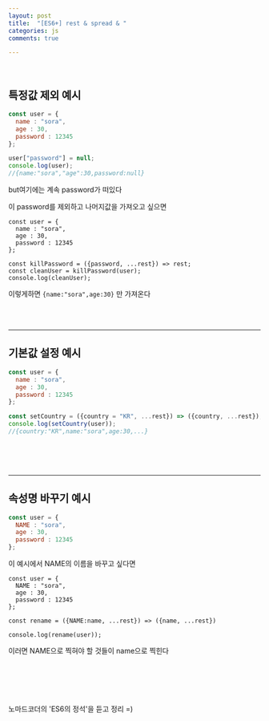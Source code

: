 ```yaml
---
layout: post
title:  "[ES6+] rest & spread & "
categories: js 
comments: true

---
```


<br>

## 특정값 제외 예시

~~~javascript
const user = {
  name : "sora",
  age : 30,
  password : 12345
};

user["password"] = null;
console.log(user);
//{name:"sora","age":30,password:null}
~~~

but여기에는 계속 password가 떠있다

이 password를 제외하고 나머지값을 가져오고 싶으면



~~~
const user = {
  name : "sora",
  age : 30,
  password : 12345
};

const killPassword = ({password, ...rest}) => rest;
const cleanUser = killPassword(user);
console.log(cleanUser);
~~~

이렇게하면 `{name:"sora",age:30}` 만 가져온다

<br>

<br>

---

## 기본값 설정 예시

~~~javascript
const user = {
  name : "sora",
  age : 30,
  password : 12345
};

const setCountry = ({country = "KR", ...rest}) => ({country, ...rest});
console.log(setCountry(user));
//{country:"KR",name:"sora",age:30,...}
~~~

<br>

<br>

<br>

---

## 속성명 바꾸기 예시

~~~javascript
const user = {
  NAME : "sora",
  age : 30,
  password : 12345
};
~~~

이 예시에서 NAME의 이름을 바꾸고 싶다면

~~~
const user = {
  NAME : "sora",
  age : 30,
  password : 12345
};

const rename = ({NAME:name, ...rest}) => ({name, ...rest})

console.log(rename(user));
~~~

이러면 NAME으로 찍혀야 할 것들이 name으로 찍힌다

<br>

<Br>

<br>

<Br>

노마드코더의 'ES6의 정석'을 듣고 정리 =)











